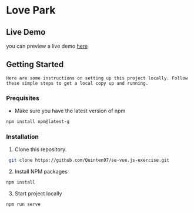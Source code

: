 # Love Park 

## Live Demo
   you can preview a live demo [here](https://lovepark.netlify.app/)
## Getting Started
    Here are some instructions on setting up this project locally. Follow these simple steps to get a local copy up and running.
### Prequisites
* Make sure you have the latest version of npm
```sh
npm install npm@latest-g
```
### Installation
1. Clone this repository.
```sh
 git clone https://github.com/Quinten97/se-vue.js-exercise.git
 ```
 
2. Install NPM packages
```sh
npm install
```

3. Start project locally
```sh
npm run serve
```
